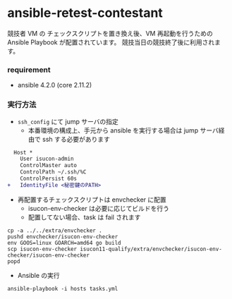 ansible-retest-contestant
===

競技者 VM の チェックスクリプトを置き換え後、VM 再起動を行うための Ansible Playbook が配置されています。
競技当日の競技終了後に利用されます。

### requirement

* ansible 4.2.0 (core 2.11.2)

### 実行方法

* `ssh_config` にて jump サーバの指定
    * 本番環境の構成上、手元から ansible を実行する場合は jump サーバ経由で ssh する必要があります

```diff
  Host *
    User isucon-admin
    ControlMaster auto
    ControlPath ~/.ssh/%C
    ControlPersist 60s
+   IdentityFile <秘密鍵のPATH>
```

* 再配置するチェックスクリプトは envchecker に配置
    * isucon-env-checker は必要に応じてビルドを行う
    * 配置してない場合、task は fail されます

```
cp -a ../../extra/envchecker .
pushd envchecker/isucon-env-checker
env GOOS=linux GOARCH=amd64 go build
scp isucon-env-checker isucon11-qualify/extra/envchecker/isucon-env-checker/isucon-env-checker
popd
```

* Ansible の実行

```
ansible-playbook -i hosts tasks.yml
```
